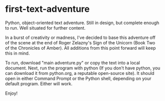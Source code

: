 # first-text-adventure

Python, object-oriented text adventure. Still in design, but complete enough to run. Well situated for further content.

In a burst of creativity or madness, I've decided to base this adventure off of the scene at the end of Roger Zelazny's Sign of the Unicorn (Book Two of the Chronicles of Amber). All additions from this point forward will keep this in mind. 

To run, download "main adventure.py" or copy the text into a local document. Next, run the program with python (If you don't have python, you can download it from python.org, a reputable open-source site). It should open in either Command Prompt or the Python shell, depending on your default program. Either will work.

Enjoy!
